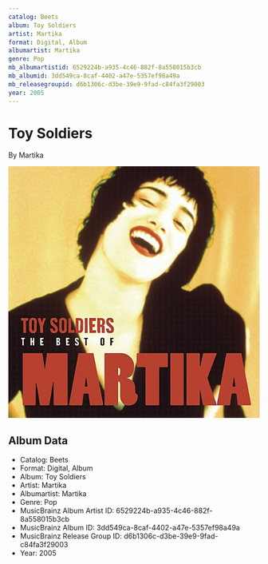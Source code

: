 ```yaml
---
catalog: Beets
album: Toy Soldiers
artist: Martika
format: Digital, Album
albumartist: Martika
genre: Pop
mb_albumartistid: 6529224b-a935-4c46-882f-8a558015b3cb
mb_albumid: 3dd549ca-8caf-4402-a47e-5357ef98a49a
mb_releasegroupid: d6b1306c-d3be-39e9-9fad-c84fa3f29003
year: 2005
---
```


# Toy Soldiers

By Martika

![](../../assets/beetscovers/Martika-Toy_Soldiers.jpg)

## Album Data

- Catalog: Beets
- Format: Digital, Album
- Album: Toy Soldiers
- Artist: Martika
- Albumartist: Martika
- Genre: Pop
- MusicBrainz Album Artist ID: 6529224b-a935-4c46-882f-8a558015b3cb
- MusicBrainz Album ID: 3dd549ca-8caf-4402-a47e-5357ef98a49a
- MusicBrainz Release Group ID: d6b1306c-d3be-39e9-9fad-c84fa3f29003
- Year: 2005

